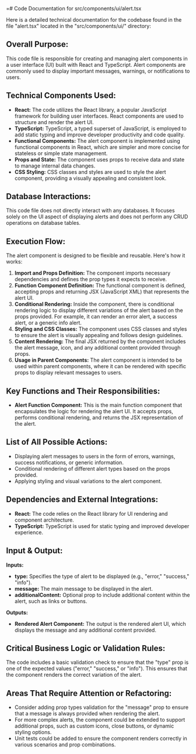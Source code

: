 =# Code Documentation for src/components/ui/alert.tsx

Here is a detailed technical documentation for the codebase found in the file "alert.tsx" located in the "src/components/ui/" directory:

## Overall Purpose:
This code file is responsible for creating and managing alert components in a user interface (UI) built with React and TypeScript. Alert components are commonly used to display important messages, warnings, or notifications to users.

## Technical Components Used:
- **React:** The code utilizes the React library, a popular JavaScript framework for building user interfaces. React components are used to structure and render the alert UI.
- **TypeScript:** TypeScript, a typed superset of JavaScript, is employed to add static typing and improve developer productivity and code quality.
- **Functional Components:** The alert component is implemented using functional components in React, which are simpler and more concise for stateless or simple state management.
- **Props and State:** The component uses props to receive data and state to manage internal data changes.
- **CSS Styling:** CSS classes and styles are used to style the alert component, providing a visually appealing and consistent look.

## Database Interactions:
This code file does not directly interact with any databases. It focuses solely on the UI aspect of displaying alerts and does not perform any CRUD operations on database tables.

## Execution Flow:
The alert component is designed to be flexible and reusable. Here's how it works:
1. **Import and Props Definition:** The component imports necessary dependencies and defines the prop types it expects to receive.
2. **Function Component Definition:** The functional component is defined, accepting props and returning JSX (JavaScript XML) that represents the alert UI.
3. **Conditional Rendering:** Inside the component, there is conditional rendering logic to display different variations of the alert based on the props provided. For example, it can render an error alert, a success alert, or a generic info alert.
4. **Styling and CSS Classes:** The component uses CSS classes and styles to ensure the alert is visually appealing and follows design guidelines.
5. **Content Rendering:** The final JSX returned by the component includes the alert message, icon, and any additional content provided through props.
6. **Usage in Parent Components:** The alert component is intended to be used within parent components, where it can be rendered with specific props to display relevant messages to users.

## Key Functions and Their Responsibilities:
- **Alert Function Component:** This is the main function component that encapsulates the logic for rendering the alert UI. It accepts props, performs conditional rendering, and returns the JSX representation of the alert.

## List of All Possible Actions:
- Displaying alert messages to users in the form of errors, warnings, success notifications, or generic information.
- Conditional rendering of different alert types based on the props provided.
- Applying styling and visual variations to the alert component.

## Dependencies and External Integrations:
- **React:** The code relies on the React library for UI rendering and component architecture.
- **TypeScript:** TypeScript is used for static typing and improved developer experience.

## Input & Output:
**Inputs:**
- **type:** Specifies the type of alert to be displayed (e.g., "error," "success," "info").
- **message:** The main message to be displayed in the alert.
- **additionalContent:** Optional prop to include additional content within the alert, such as links or buttons.

**Outputs:**
- **Rendered Alert Component:** The output is the rendered alert UI, which displays the message and any additional content provided.

## Critical Business Logic or Validation Rules:
The code includes a basic validation check to ensure that the "type" prop is one of the expected values ("error," "success," or "info"). This ensures that the component renders the correct variation of the alert.

## Areas That Require Attention or Refactoring:
- Consider adding prop types validation for the "message" prop to ensure that a message is always provided when rendering the alert.
- For more complex alerts, the component could be extended to support additional props, such as custom icons, close buttons, or dynamic styling options.
- Unit tests could be added to ensure the component renders correctly in various scenarios and prop combinations.
